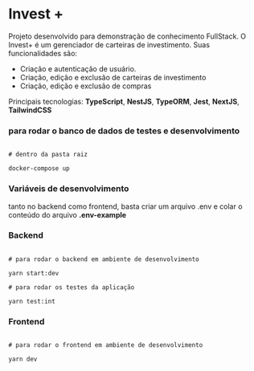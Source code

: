 # Invest +

Projeto desenvolvido para demonstração de conhecimento FullStack.
O Invest+ é um gerenciador de carteiras de investimento. Suas funcionalidades são:
- Criação e autenticação de usuário.
- Criação, edição e exclusão de carteiras de investimento
- Criação, edição e exclusão de compras

  

Principais tecnologias: **TypeScript**, **NestJS**, **TypeORM**, **Jest**, **NextJS**, **TailwindCSS**

  

### para rodar o banco de dados de testes e desenvolvimento

```

# dentro da pasta raiz

docker-compose up

```

  

### Variáveis de desenvolvimento

tanto no backend como frontend, basta criar um arquivo .env e colar o conteúdo do arquivo **.env-example**

  

### Backend

```

# para rodar o backend em ambiente de desenvolvimento

yarn start:dev

# para rodar os testes da aplicação

yarn test:int

```

  

### Frontend

```

# para rodar o frontend em ambiente de desenvolvimento

yarn dev

```
